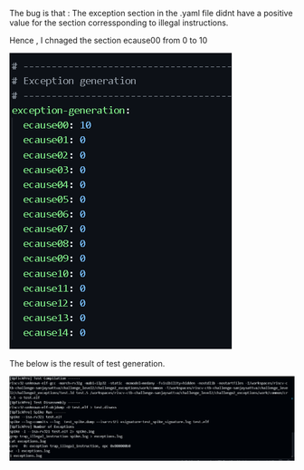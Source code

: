 

The bug is that : The exception section in the .yaml file didnt have a positive value for the section corressponding to illegal instructions.

Hence , I chnaged the section ecause00 from 0 to 10

![change](image-1.png)





The below is the result of test generation.

![result](image.png)